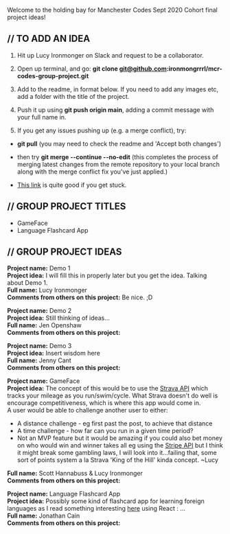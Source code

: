 Welcome to the holding bay for Manchester Codes Sept 2020 Cohort final project ideas! 

## // TO ADD AN IDEA ##
1. Hit up Lucy Ironmonger on Slack and request to be a collaborator.

2. Open up terminal, and go: **git clone git@github.com:ironmongrrrl/mcr-codes-group-project.git**

3. Add to the readme, in format below. If you need to add any images etc, add a folder with the title of the project.

4. Push it up using **git push origin main**, adding a commit message with your full name in.

5. If you get any issues pushing up (e.g. a merge conflict), try:

- **git pull** (you may need to check the readme and 'Accept both changes')

- then try **git merge --continue --no-edit** (this completes the process of merging latest changes from the remote repository to your local branch along with the merge conflict fix you've just applied.)

- <a href="https://www.manchestercodes.com/platform/module/programming-foundations/git-intro">This link</a> is quite good if you get stuck.


## // GROUP PROJECT TITLES ##

- GameFace
- Language Flashcard App

## // GROUP PROJECT IDEAS ##

**Project name:** Demo 1<br> 
**Project idea:** I will fill this in properly later but you get the idea. Talking about Demo 1.<br>
**Full name:** Lucy Ironmonger<br>
**Comments from others on this project:** Be nice. ;D<br>

**Project name:** Demo 2<br> 
**Project idea:** Still thinking of ideas...<br>
**Full name:** Jen Openshaw<br>
**Comments from others on this project:** <br>

**Project name:** Demo 3<br> 
**Project idea:** Insert wisdom here<br>
**Full name:** Jenny Cant<br>
**Comments from others on this project:** <br>

**Project name:** GameFace<br> 
**Project idea:** The concept of this would be to use the [Strava API](https://developers.strava.com) which tracks your mileage as you run/swim/cycle. What Strava doesn't do well is encourage competitiveness, which is where this app would come in. <br>A user would be able to challenge another user to either:<br>
- A distance challenge - eg first past the post, to achieve that distance
- A time challenge - how far can you run in a given time period?
- Not an MVP feature but it would be amazing if you could also bet money on who would win and winner takes all eg using the [Stripe API](https://stripe.com/docs/api) but I think it might break some gambling laws, I will look into it...failing that, some sort of points system a la Strava 'King of the Hill' kinda concept. ~Lucy<br>

**Full name:** Scott Hannabuss & Lucy Ironmonger<br>
**Comments from others on this project:** <br>

**Project name:** Language Flashcard App<br> 
**Project idea:** Possibly some kind of flashcard app for learning foreign languages as I read something interesting [here](https://medium.com/swlh/how-i-built-a-language-learning-app-with-react-native-8c4f09500783) using React : ... <br>
**Full name:** Jonathan Cain<br>
**Comments from others on this project:** <br>